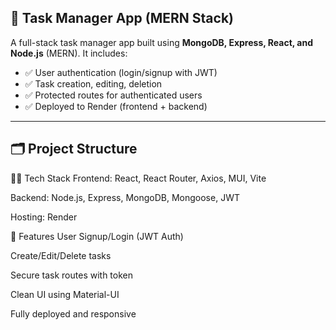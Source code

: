 ## 📝 Task Manager App (MERN Stack)

A full-stack task manager app built using **MongoDB, Express, React, and Node.js** (MERN). It includes:

- ✅ User authentication (login/signup with JWT)
- ✅ Task creation, editing, deletion
- ✅ Protected routes for authenticated users
- ✅ Deployed to Render (frontend + backend)

---

## 🗂 Project Structure

👨‍💻 Tech Stack
Frontend: React, React Router, Axios, MUI, Vite

Backend: Node.js, Express, MongoDB, Mongoose, JWT

Hosting: Render

📌 Features
User Signup/Login (JWT Auth)

Create/Edit/Delete tasks

Secure task routes with token

Clean UI using Material-UI

Fully deployed and responsive
